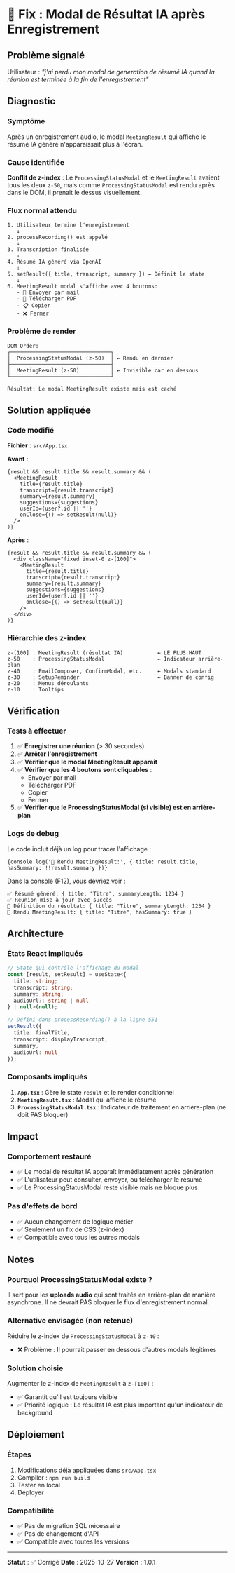 # 🔧 Fix : Modal de Résultat IA après Enregistrement

## Problème signalé

Utilisateur : *"j'ai perdu mon modal de generation de résumé IA quand la réunion est terminée à la fin de l'enregistrement"*

## Diagnostic

### Symptôme
Après un enregistrement audio, le modal `MeetingResult` qui affiche le résumé IA généré n'apparaissait plus à l'écran.

### Cause identifiée
**Conflit de z-index** : Le `ProcessingStatusModal` et le `MeetingResult` avaient tous les deux `z-50`, mais comme `ProcessingStatusModal` est rendu après dans le DOM, il prenait le dessus visuellement.

### Flux normal attendu
```
1. Utilisateur termine l'enregistrement
   ↓
2. processRecording() est appelé
   ↓
3. Transcription finalisée
   ↓
4. Résumé IA généré via OpenAI
   ↓
5. setResult({ title, transcript, summary }) ← Définit le state
   ↓
6. MeetingResult modal s'affiche avec 4 boutons:
   - 📧 Envoyer par mail
   - 📄 Télécharger PDF
   - 📋 Copier
   - ❌ Fermer
```

### Problème de render
```
DOM Order:
┌────────────────────────────────┐
│  ProcessingStatusModal (z-50)  │ ← Rendu en dernier
├────────────────────────────────┤
│  MeetingResult (z-50)          │ ← Invisible car en dessous
└────────────────────────────────┘

Résultat: Le modal MeetingResult existe mais est caché
```

## Solution appliquée

### Code modifié
**Fichier** : `src/App.tsx`

**Avant** :
```tsx
{result && result.title && result.summary && (
  <MeetingResult
    title={result.title}
    transcript={result.transcript}
    summary={result.summary}
    suggestions={suggestions}
    userId={user?.id || ''}
    onClose={() => setResult(null)}
  />
)}
```

**Après** :
```tsx
{result && result.title && result.summary && (
  <div className="fixed inset-0 z-[100]">
    <MeetingResult
      title={result.title}
      transcript={result.transcript}
      summary={result.summary}
      suggestions={suggestions}
      userId={user?.id || ''}
      onClose={() => setResult(null)}
    />
  </div>
)}
```

### Hiérarchie des z-index
```
z-[100] : MeetingResult (résultat IA)           ← LE PLUS HAUT
z-50    : ProcessingStatusModal                 ← Indicateur arrière-plan
z-40    : EmailComposer, ConfirmModal, etc.     ← Modals standard
z-30    : SetupReminder                         ← Banner de config
z-20    : Menus déroulants
z-10    : Tooltips
```

## Vérification

### Tests à effectuer
1. ✅ **Enregistrer une réunion** (> 30 secondes)
2. ✅ **Arrêter l'enregistrement**
3. ✅ **Vérifier que le modal MeetingResult apparaît**
4. ✅ **Vérifier que les 4 boutons sont cliquables** :
   - Envoyer par mail
   - Télécharger PDF
   - Copier
   - Fermer
5. ✅ **Vérifier que le ProcessingStatusModal (si visible) est en arrière-plan**

### Logs de debug
Le code inclut déjà un log pour tracer l'affichage :
```tsx
{console.log('🎯 Rendu MeetingResult:', { title: result.title, hasSummary: !!result.summary })}
```

Dans la console (F12), vous devriez voir :
```
✅ Résumé généré: { title: "Titre", summaryLength: 1234 }
✅ Réunion mise à jour avec succès
🎯 Définition du résultat: { title: "Titre", summaryLength: 1234 }
🎯 Rendu MeetingResult: { title: "Titre", hasSummary: true }
```

## Architecture

### États React impliqués
```typescript
// State qui contrôle l'affichage du modal
const [result, setResult] = useState<{
  title: string;
  transcript: string;
  summary: string;
  audioUrl?: string | null
} | null>(null);

// Défini dans processRecording() à la ligne 551
setResult({
  title: finalTitle,
  transcript: displayTranscript,
  summary,
  audioUrl: null
});
```

### Composants impliqués
1. **`App.tsx`** : Gère le state `result` et le render conditionnel
2. **`MeetingResult.tsx`** : Modal qui affiche le résumé
3. **`ProcessingStatusModal.tsx`** : Indicateur de traitement en arrière-plan (ne doit PAS bloquer)

## Impact

### Comportement restauré
- ✅ Le modal de résultat IA apparaît immédiatement après génération
- ✅ L'utilisateur peut consulter, envoyer, ou télécharger le résumé
- ✅ Le ProcessingStatusModal reste visible mais ne bloque plus

### Pas d'effets de bord
- ✅ Aucun changement de logique métier
- ✅ Seulement un fix de CSS (z-index)
- ✅ Compatible avec tous les autres modals

## Notes

### Pourquoi ProcessingStatusModal existe ?
Il sert pour les **uploads audio** qui sont traités en arrière-plan de manière asynchrone. Il ne devrait PAS bloquer le flux d'enregistrement normal.

### Alternative envisagée (non retenue)
Réduire le z-index de `ProcessingStatusModal` à `z-40` :
- ❌ Problème : Il pourrait passer en dessous d'autres modals légitimes

### Solution choisie
Augmenter le z-index de `MeetingResult` à `z-[100]` :
- ✅ Garantit qu'il est toujours visible
- ✅ Priorité logique : Le résultat IA est plus important qu'un indicateur de background

## Déploiement

### Étapes
1. Modifications déjà appliquées dans `src/App.tsx`
2. Compiler : `npm run build`
3. Tester en local
4. Déployer

### Compatibilité
- ✅ Pas de migration SQL nécessaire
- ✅ Pas de changement d'API
- ✅ Compatible avec toutes les versions

---

**Statut** : ✅ Corrigé
**Date** : 2025-10-27
**Version** : 1.0.1

